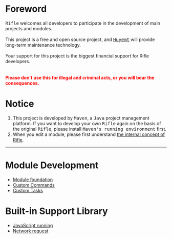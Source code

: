 # Foreword
<kbd>Rifle</kbd> welcomes all developers to participate in the development of main projects and modules.
<br><br>
This project is a free and open source project, and <kbd>[Huyemt](http://github.com/Huyemt)</kbd> will provide long-term maintenance technology.
<br><br>
Your support for this project is the biggest financial support for Rifle developers.
<br><br><br>
<strong style="color: red">Please don't use this for illegal and criminal acts, or you will bear the consequences.</strong>
# Notice
1. This project is developed by <kbd>Maven</kbd>, a <kbd>Java</kbd> project management platform. If you want to develop your own <kbd>Rifle</kbd> again on the basis of the original <kbd>Rifle</kbd>, please install <kbd>Maven's running environment</kbd> first.
2. When you edit a module, please first understand [the internal concept of Rifle](rifle_flow.md).
***
# Module Development
* [Module foundation](develop/Module.md)
* [Custom Commands](develop/Command.md)
* [Custom Tasks](develop/Task.md)
# Built-in Support Library
* [JavaScript running](lib/JavaScript4J.md)
* [Network request](https://github.com/Huyemt/Http4J/blob/main/docs/english/develop.md)